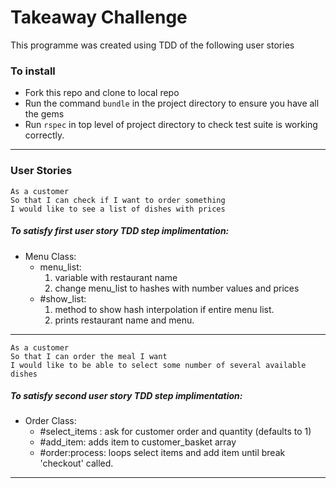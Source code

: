 # Takeaway Challenge

This programme was created using TDD of the following user stories

### To install
* Fork this repo and clone to local repo
* Run the command `bundle` in the project directory to ensure you have all the gems
* Run `rspec` in top level of project directory to check test suite is working correctly.

----
### User Stories
```
As a customer
So that I can check if I want to order something
I would like to see a list of dishes with prices
```
##### To satisfy first user story TDD step implimentation:

* Menu Class:
  * menu_list: 
    1. variable with restaurant name
    2. change menu_list to hashes with number values and prices
  * #show_list: 
    1. method to show hash interpolation if entire menu list.
    2. prints restaurant name and menu.

------
```
As a customer
So that I can order the meal I want
I would like to be able to select some number of several available dishes
```
##### To satisfy second user story TDD step implimentation:

* Order Class:
  * #select_items : ask for customer order and quantity (defaults to 1)
  * #add_item: adds item to customer_basket array 
  * #order:process: loops select items and add item until break 'checkout' called.

------
<!-- ```
As a customer
So that I can verify that my order is correct
I would like to check that the total I have been given matches the sum of the various dishes in my order
```
```
As a customer
So that I am reassured that my order will be delivered on time
I would like to receive a text such as "Thank you! Your order was placed and will be delivered before 18:52" after I have ordered
``` -->

